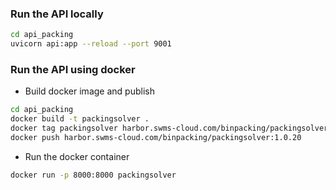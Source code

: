 ### Run the API locally

```bash
cd api_packing
uvicorn api:app --reload --port 9001
```

### Run the API using docker

- Build docker image and publish

```bash
cd api_packing
docker build -t packingsolver .
docker tag packingsolver harbor.swms-cloud.com/binpacking/packingsolver:1.0.20
docker push harbor.swms-cloud.com/binpacking/packingsolver:1.0.20
```

- Run the docker container

```bash
docker run -p 8000:8000 packingsolver
```
